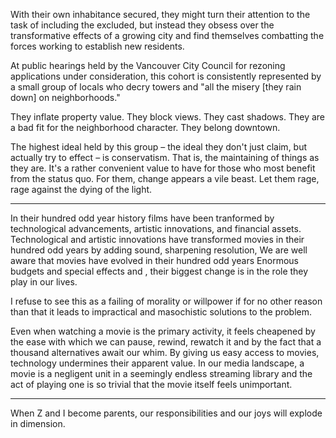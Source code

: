 With their own inhabitance secured, they might turn their attention to the task of including the excluded, but instead they obsess over the transformative effects of a growing city and find themselves combatting the forces working to establish new residents.

At public hearings held by the Vancouver City Council for rezoning applications under consideration, this cohort is consistently represented by a small group of locals who decry towers and "all the misery [they rain down] on neighborhoods."


They inflate property value.
They block views.
They cast shadows.
They are a bad fit for the neighborhood character.
They belong downtown.

The highest ideal held by this group – the ideal they don't just claim, but actually try to effect – is conservatism.
That is, the maintaining of things as they are.
It's a rather convenient value to have for those who most benefit from the status quo.
For them, change appears a vile beast.
Let them rage, rage against the dying of the light.

---

In their hundred odd year history films have been tranformed by technological advancements, artistic innovations, and financial assets.
Technological and artistic innovations have transformed movies in their hundred odd years by adding sound, sharpening resolution,
We are well aware that movies have evolved in their hundred odd years
Enormous budgets and special effects and , their biggest change is in the role they play in our lives.



I refuse to see this as a failing of morality or willpower if for no other reason than that it leads to impractical and masochistic solutions to the problem.


Even when watching a movie is the primary activity, it feels cheapened by the ease with which we can pause, rewind, rewatch it and by the fact that a thousand alternatives await our whim.
By giving us easy access to movies, technology undermines their apparent value.
In our media landscape, a movie is a negligent unit in a seemingly endless streaming library and the act of playing one is so trivial that the movie itself feels unimportant.


---

When Z and I become parents, our responsibilities and our joys will explode in dimension.